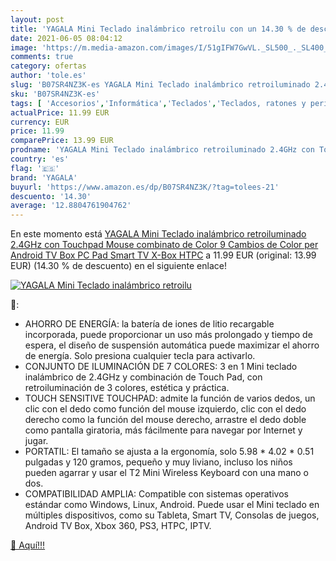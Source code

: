 ```yaml
---
layout: post
title: 'YAGALA Mini Teclado inalámbrico retroilu con un 14.30 % de descuento'
date: 2021-06-05 08:04:12
image: 'https://m.media-amazon.com/images/I/51gIFW7GwVL._SL500_._SL400_.jpg'
comments: true
category: ofertas
author: 'tole.es'
slug: 'B07SR4NZ3K-es YAGALA Mini Teclado inalámbrico retroiluminado 2.4GHz con...'
sku: 'B07SR4NZ3K-es'
tags: [ 'Accesorios','Informática','Teclados','Teclados, ratones y periféricos de entrada','smart','tv','yagala', ]
actualPrice: 11.99 EUR
currency: EUR
price: 11.99
comparePrice: 13.99 EUR
prodname: 'YAGALA Mini Teclado inalámbrico retroiluminado 2.4GHz con Touchpad Mouse combinato de Color 9 Cambios de Color per Android TV Box  PC  Pad  Smart TV  X-Box  HTPC'
country: 'es'
flag: '🇪🇸'
brand: 'YAGALA'
buyurl: 'https://www.amazon.es/dp/B07SR4NZ3K/?tag=tolees-21'
descuento: '14.30'
average: '12.8804761904762'
---
```


En este momento está [YAGALA Mini Teclado inalámbrico retroiluminado 2.4GHz con Touchpad Mouse combinato de Color 9 Cambios de Color per Android TV Box  PC  Pad  Smart TV  X-Box  HTPC](https://www.amazon.es/dp/B07SR4NZ3K/?tag=tolees-21) a 11.99 EUR (original: 13.99 EUR) (14.30 %  de descuento) en el siguiente enlace!

[![YAGALA Mini Teclado inalámbrico retroilu](https://m.media-amazon.com/images/I/51gIFW7GwVL._SL500_._SL400_.jpg)](https://www.amazon.es/dp/B07SR4NZ3K/?tag=tolees-21)

🔎:

- AHORRO DE ENERGÍA: la batería de iones de litio recargable incorporada, puede proporcionar un uso más prolongado y tiempo de espera, el diseño de suspensión automática puede maximizar el ahorro de energía. Solo presiona cualquier tecla para activarlo.
- CONJUNTO DE ILUMINACIÓN DE 7 COLORES: 3 en 1 Mini teclado inalámbrico de 2.4GHz y combinación de Touch Pad, con retroiluminación de 3 colores, estética y práctica.
- TOUCH SENSITIVE TOUCHPAD: admite la función de varios dedos, un clic con el dedo como función del mouse izquierdo, clic con el dedo derecho como la función del mouse derecho, arrastre el dedo doble como pantalla giratoria, más fácilmente para navegar por Internet y jugar.
- PORTATIL: El tamaño se ajusta a la ergonomía, solo 5.98 * 4.02 * 0.51 pulgadas y 120 gramos, pequeño y muy liviano, incluso los niños pueden agarrar y usar el T2 Mini Wireless Keyboard con una mano o dos.
- COMPATIBILIDAD AMPLIA: Compatible con sistemas operativos estándar como Windows, Linux, Android. Puede usar el Mini teclado en múltiples dispositivos, como su Tableta, Smart TV, Consolas de juegos, Android TV Box, Xbox 360, PS3, HTPC, IPTV.

[🛒 Aquí!!!](https://www.amazon.es/dp/B07SR4NZ3K/?tag=tolees-21)
